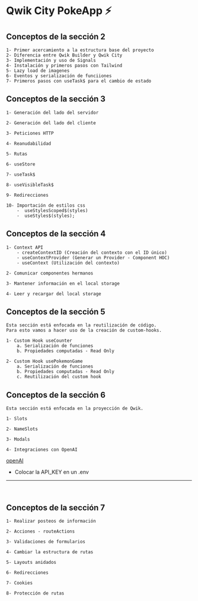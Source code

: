 # Qwik City PokeApp ⚡️

## Conceptos de la sección 2

    1- Primer acercamiento a la estructura base del proyecto
    2- Diferencia entre Qwik Builder y Qwik City
    3- Implementación y uso de Signals
    4- Instalación y primeros pasos con Tailwind
    5- Lazy load de imagenes
    6- Eventos y serialización de funciiones
    7- Primeros pasos con useTask$ para el cambio de estado

## Conceptos de la sección 3

    1- Generación del lado del servidor

    2- Generación del lado del cliente

    3- Peticiones HTTP

    4- Reanudabilidad

    5- Rutas

    6- useStore

    7- useTask$

    8- useVisibleTask$

    9- Redirecciones

    10- Importación de estilos css
        -  useStylesScoped$(styles)
        -  useStyles$(styles);

## Conceptos de la sección 4

    1- Context API
        - createContextID (Creación del contexto con el ID único)
        - useContextProvider (Generar un Provider - Component HOC)
        - useContext (Utilización del contexto)

    2- Comunicar componentes hermanos

    3- Mantener información en el local storage

    4- Leer y recargar del local storage

## Conceptos de la sección 5

    Esta sección está enfocada en la reutilización de código.
    Para esto vamos a hacer uso de la creación de custom-hooks.

    1- Custom Hook useCounter
        a. Serialización de funciones
        b. Propiedades computadas - Read Only

    2- Custom Hook usePokemonGame
        a. Serialización de funciones
        b. Propiedades computadas - Read Only
        c. Reutilización del custom hook

## Conceptos de la sección 6

    Esta sección está enfocada en la proyección de Qwik.

    1- Slots

    2- NameSlots

    3- Modals

    4- Integraciones con OpenAI

[openAI](https://platform.openai.com/account/api-keys)

- Colocar la API_KEY en un .env

---

<br/>

## Conceptos de la sección 7

    1- Realizar posteos de información

    2- Acciones - routeActions

    3- Validaciones de formularios

    4- Cambiar la estructura de rutas

    5- Layouts anidados

    6- Redirecciones

    7- Cookies

    8- Protección de rutas
